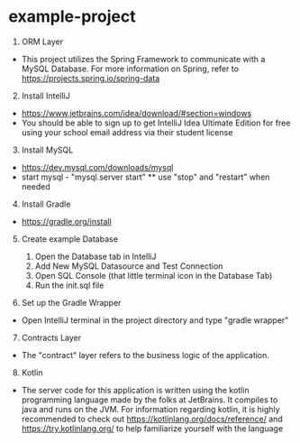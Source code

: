 # example-project

1. ORM Layer
* This project utilizes the Spring Framework to communicate with a MySQL Database. For more information on Spring, refer to https://projects.spring.io/spring-data

2. Install IntelliJ
* https://www.jetbrains.com/idea/download/#section=windows
* You should be able to sign up to get IntelliJ Idea Ultimate Edition for free using your school email address via their student license

3. Install MySQL
* https://dev.mysql.com/downloads/mysql
* start mysql - "mysql.server start" ** use "stop" and "restart" when needed

4. Install Gradle 
* https://gradle.org/install

5. Create example Database
    1. Open the Database tab in IntelliJ
    2. Add New MySQL Datasource and Test Connection
    3. Open SQL Console (that little terminal icon in the Database Tab)
    4. Run the init.sql file
    
6. Set up the Gradle Wrapper
* Open IntelliJ terminal in the project directory and type "gradle wrapper"

7. Contracts Layer
* The "contract" layer refers to the business logic of the application. 

8. Kotlin
* The server code for this application is written using the kotlin programming language made by the folks at JetBrains. It compiles to java and runs on the JVM. For information regarding kotlin, it is highly recommended to check out https://kotlinlang.org/docs/reference/ and https://try.kotlinlang.org/ to help familiarize yourself with the language
